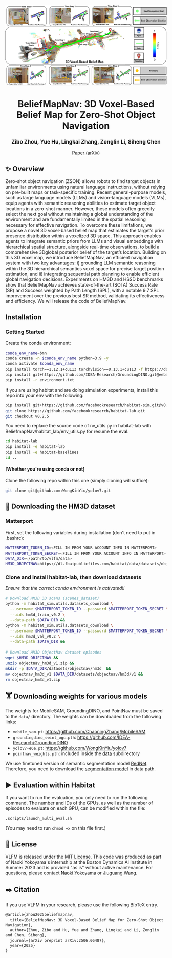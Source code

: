 <p align="center">
  <img src="docs/fist_frame.jpeg" width="700">
  <h1 align="center">BeliefMapNav: 3D Voxel-Based Belief Map for Zero-Shot Object Navigation</h1>
  <h3 align="center">
    Zibo Zhou, Yue Hu, Lingkai Zhang, Zonglin Li, Siheng Chen
  </h3>
  <p align="center">
    <a href="https://arxiv.org/abs/2506.06487">Paper (arXiv)</a>
  </p>
</p>

## :sparkles: Overview

Zero-shot object navigation (ZSON) allows robots to find target objects in unfamiliar environments using natural language instructions, without relying on pre-built maps or task-specific training. Recent general-purpose models, such as large language models (LLMs) and vision-language models (VLMs), equip agents with semantic reasoning abilities to estimate target object locations in a zero-shot manner. However, these models often greedily select the next goal without maintaining a global understanding of the environment and are fundamentally limited in the spatial reasoning necessary for effective navigation. To overcome these limitations, we propose a novel 3D voxel-based belief map that estimates the target’s prior presence distribution within a voxelized 3D space. This approach enables agents to integrate semantic priors from LLMs and visual embeddings with hierarchical spatial structure, alongside real-time observations, to build a comprehensive 3Dglobal posterior belief of the target’s location. Building on this 3D voxel map, we introduce BeliefMapNav, an efficient navigation system with two key advantages: i) grounding LLM semantic reasoning within the 3D hierarchical semantics voxel space for precise target position estimation, and ii) integrating sequential path planning to enable efficient global navigation decisions. Experiments on HM3D and HSSD benchmarks show that BeliefMapNav achieves state-of-the-art (SOTA) Success Rate (SR) and Success weighted by Path Length (SPL), with a notable 9.7 SPL improvement over the previous best SR method, validating its effectiveness and efficiency. We will release the code of BeliefMapNav.

## Installation

### Getting Started
Create the conda environment:
```bash
conda_env_name=bmn
conda create -n $conda_env_name python=3.9 -y
conda activate $conda_env_name
pip install torch==1.12.1+cu113 torchvision==0.13.1+cu113 -f https://download.pytorch.org/whl/torch_stable.html
pip install git+https://github.com/IDEA-Research/GroundingDINO.git@eeba084341aaa454ce13cb32fa7fd9282fc73a67 salesforce-lavis==1.0.2
pip install -r environment.txt
```
If you are using habitat and are doing simulation experiments, install this repo into your env with the following:
```bash
pip install git+https://github.com/facebookresearch/habitat-sim.git@v0.2.5
git clone https://github.com/facebookresearch/habitat-lab.git
git checkout v0.2.5
```

You need to replace the source code of nv_utils.py in habitat-lab with BeliefmapNav/habitat_lab/env_utils.py for resume the eval.
```bash
cd habitat-lab
pip install -e habitat-lab
pip install -e habitat-baselines
cd ..
```
#### [Whether you're using conda or not]
Clone the following repo within this one (simply cloning will suffice):
```bash
git clone git@github.com:WongKinYiu/yolov7.git
```

## :dart: Downloading the HM3D dataset

### Matterport
First, set the following variables during installation (don't need to put in .bashrc):
```bash
MATTERPORT_TOKEN_ID=<FILL IN FROM YOUR ACCOUNT INFO IN MATTERPORT>
MATTERPORT_TOKEN_SECRET=<FILL IN FROM YOUR ACCOUNT INFO IN MATTERPORT>
DATA_DIR=</path/to/vlfm/data>
HM3D_OBJECTNAV=https://dl.fbaipublicfiles.com/habitat/data/datasets/objectnav/hm3d/v1/objectnav_hm3d_v1.zip
```

### Clone and install habitat-lab, then download datasets
*Ensure that the correct conda environment is activated!!*
```bash
# Download HM3D 3D scans (scenes_dataset)
python -m habitat_sim.utils.datasets_download \
  --username $MATTERPORT_TOKEN_ID --password $MATTERPORT_TOKEN_SECRET \
  --uids hm3d_train_v0.2 \
  --data-path $DATA_DIR &&
python -m habitat_sim.utils.datasets_download \
  --username $MATTERPORT_TOKEN_ID --password $MATTERPORT_TOKEN_SECRET \
  --uids hm3d_val_v0.2 \
  --data-path $DATA_DIR &&

# Download HM3D ObjectNav dataset episodes
wget $HM3D_OBJECTNAV &&
unzip objectnav_hm3d_v1.zip &&
mkdir -p $DATA_DIR/datasets/objectnav/hm3d  &&
mv objectnav_hm3d_v1 $DATA_DIR/datasets/objectnav/hm3d/v1 &&
rm objectnav_hm3d_v1.zip
```

## :weight_lifting: Downloading weights for various models
The weights for MobileSAM, GroundingDINO, and PointNav must be saved to the `data/` directory. The weights can be downloaded from the following links:
- `mobile_sam.pt`:  https://github.com/ChaoningZhang/MobileSAM
- `groundingdino_swint_ogc.pth`: https://github.com/IDEA-Research/GroundingDINO
- `yolov7-e6e.pt`: https://github.com/WongKinYiu/yolov7
- `pointnav_weights.pth`: included inside the [data](data) subdirectory


We use finetuned version of semantic segmentation model [RedNet](https://github.com/JindongJiang/RedNet). 
Therefore, you need to download the [segmentation model](https://drive.google.com/file/d/1U0dS44DIPZ22nTjw0RfO431zV-lMPcvv/view) in data path.

## :arrow_forward: Evaluation within Habitat
If you want to run the evaluation, you only need to run the following command. The number and IDs of the GPUs, as well as the number of episodes to evaluate on each GPU, can be modified within the file:
```bash
.scripts/launch_multi_eval.sh
```
(You may need to run `chmod +x` on this file first.)

## :newspaper: License

VLFM is released under the [MIT License](LICENSE). This code was produced as part of Naoki Yokoyama's internship at the Boston Dynamics AI Institute in Summer 2023 and is provided "as is" without active maintenance. For questions, please contact [Naoki Yokoyama](http://naoki.io) or [Jiuguang Wang](https://www.robo.guru).

## :black_nib: Citation

If you use VLFM in your research, please use the following BibTeX entry.

```
@article{zhou2025beliefmapnav,
  title={BeliefMapNav: 3D Voxel-Based Belief Map for Zero-Shot Object Navigation},
  author={Zhou, Zibo and Hu, Yue and Zhang, Lingkai and Li, Zonglin and Chen, Siheng},
  journal={arXiv preprint arXiv:2506.06487},
  year={2025}
}
```